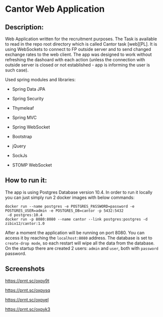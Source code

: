 # Cantor Web Application

## Description:

Web Application written for the recruitment purposes. The Task is available to read in the repo root directory which is called Cantor task [web][PL].
It is using WebSockets to connect to FP outside server and to send changed exchange rates to the web client. 
The app was designed to work without refreshing the dashoard with each action
(unless the connection with outside server is closed or not established - app is informing the user is such case). 

Used spring modules and libraries:
* Spring Data JPA
* Spring Security
* Thymeleaf
* Spring MVC
* Spring WebSocket

* Bootstrap
* jQuery
* SockJs
* STOMP WebSocket

## How to run it:

The app is using Postgres Database version 10.4.
In order to run it locally you can just simply run 2 docker images with below commands:

```
docker run --name postgres -e POSTGRES_PASSWORD=password -e POSTGRES_USER=admin -e POSTGRES_DB=cantor -p 5432:5432
 -d postgres:10.4
docker run -p 8080:8080 --name cantor --link postgres:postgres -d zibix12/cantor:1.0
```

After a moment the application will be running on port 8080. You can access it by reaching the `localhost:8080` address. The database is set to `create-drop mode`, so each restart will wipe all the data from the database. On the startup there are created 2 users: `admin` and `user`, both with `password` password.

## Screenshots
https://prnt.sc/oxpy9t

https://prnt.sc/oxpysq

https://prnt.sc/oxpyel

https://prnt.sc/oxpyk3
